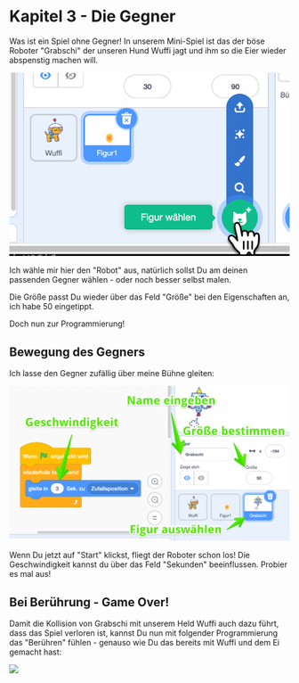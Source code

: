 # Kapitel 3 - Die Gegner

Was ist ein Spiel ohne Gegner! 
In unserem Mini-Spiel ist das der böse Roboter "Grabschi" der unseren Hund Wuffi jagt und ihm so die Eier wieder abspenstig machen will.

![](1%20Gegner%20erstellen.png)

Ich wähle mir hier den "Robot" aus, natürlich sollst Du am deinen passenden Gegner wählen - oder noch besser selbst malen.

Die Größe passt Du wieder über das Feld "Größe" bei den Eigenschaften an, ich habe 50 eingetippt.

Doch nun zur Programmierung!

## Bewegung des Gegners

Ich lasse den Gegner zufällig über meine Bühne gleiten:

![](2%20Bewegung%20des%20Gegners.png)

Wenn Du jetzt auf "Start" klickst, fliegt der Roboter schon los!
Die Geschwindigkeit kannst du über das Feld "Sekunden" beeinflussen. Probier es mal aus!

## Bei Berührung - Game Over!

Damit die Kollision von Grabschi mit unserem Held Wuffi auch dazu führt, dass das Spiel verloren ist, kannst Du nun mit folgender Programmierung das "Berühren" fühlen - genauso wie Du das bereits mit Wuffi und dem Ei gemacht hast:

![](3%20Bei%20Berührung.png)


